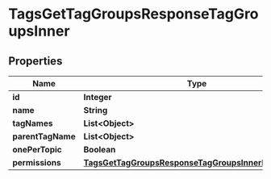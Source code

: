 

# TagsGetTagGroupsResponseTagGroupsInner


## Properties

| Name | Type | Description | Notes |
|------------ | ------------- | ------------- | -------------|
|**id** | **Integer** |  |  [optional] |
|**name** | **String** |  |  [optional] |
|**tagNames** | **List&lt;Object&gt;** |  |  [optional] |
|**parentTagName** | **List&lt;Object&gt;** |  |  [optional] |
|**onePerTopic** | **Boolean** |  |  [optional] |
|**permissions** | [**TagsGetTagGroupsResponseTagGroupsInnerPermissions**](TagsGetTagGroupsResponseTagGroupsInnerPermissions.md) |  |  [optional] |



